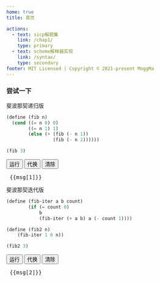 ```yaml
---
home: true
title: 首页

actions:
  - text: sicp解题集
    link: /chap1/
    type: primary
  - text: scheme解释器实现
    link: /syntax/
    type: secondary
footer: MIT Licensed | Copyright © 2021-present MoggMa
---
```


### 尝试一下

斐波那契递归版

```scheme
(define (fib n)
  (cond ((= n 0) 0)
        ((= n 1) 1)
        (else (+ (fib (- n 1))
                 (fib (- n 2))))))

(fib 3)
```

<div>
    <button @click="runBase('1')">运行</button>
    <button @click="runSub('1')">代换</button>
    <button @click="clear('1')">清除</button>
</div>
<pre> {{msg[1]}} </pre>


斐波那契迭代版

```scheme
(define (fib-iter a b count)
        (if (= count 0)
            b
            (fib-iter (+ a b) a (- count 1))))

(define (fib2 n)
    (fib-iter 1 0 n))

(fib2 3)
```

<div>
    <button @click="runBase('2')">运行</button>
    <button @click="runSub('2')">代换</button>
    <button @click="clear('2')">清除</button>
</div>
<pre> {{msg[2]}} </pre>




<script>
import { run } from "@/ts/main";
import { baseEnv } from "@/ts/core/apply";

export default {
  data() {
    return {
      msg: {
        1:``,2:``,
      },
      env: baseEnv(),
      codes: {
        1:`
(define (fib n)
  (cond ((= n 0) 0)
        ((= n 1) 1)
        (else (+ (fib (- n 1))
                 (fib (- n 2))))))

(fib 3)
`,2:`
(define (fib-iter a b count)
        (if (= count 0)
            b
            (fib-iter (+ a b) a (- count 1))))

(define (fib2 n)
    (fib-iter 1 0 n))

(fib2 3)
`,
      },
    };
  },
  created() {},
  methods: {
    runBase(name) {
      this.clear(name);
      let str = this.codes[name];
      let display = (str) => {
        this.msg[name] = this.msg[name] + str;
      };
      run(str,display,false,this.env)
    },
    runSub(name) {
      this.clear(name);
      let str = this.codes[name];
      let display = (str) => {
        this.msg[name] = this.msg[name] + str;
      };
      run(str,display,true,this.env)
    },
    clear(name) {
      this.msg[name] = "";
    },
  },
};
</script>
